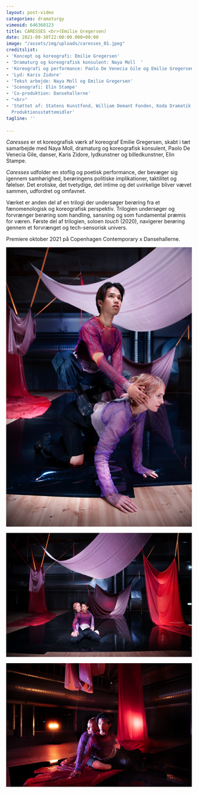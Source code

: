```yaml
---
layout: post-video
categories: dramaturgy
vimeoid: 646360123
title: CARESSES <br>(Emilie Gregersen)
date: 2021-09-30T22:00:00.000+00:00
image: "/assets/img/uploads/caresses_01.jpeg"
creditslist:
- 'Koncept og koreografi: Emilie Gregersen'
- 'Dramaturg og koreografisk konsulent: Naya Moll  '
- 'Koreografi og performance: Paolo De Venecia Gile og Emilie Gregersen  '
- 'Lyd: Karis Zidore'
- 'Tekst arbejde: Naya Moll og Emilie Gregersen'
- 'Scenografi: Elin Stampe'
- 'Co-produktion: Dansehallerne'
- "<br>"
- 'Støttet af: Statens Kunstfond, William Demant Fonden, Koda Dramatik og Dansk Skuespillerforbunds
  Produktionsstøttemidler'
tagline: ''

---
```

_Caresses_ er et koreografisk værk af koreograf Emilie Gregersen, skabt i tæt samarbejde med Naya Moll, dramaturg og koreografisk konsulent, Paolo De Venecia Gile, danser, Karis Zidore, lydkunstner og billedkunstner, Elin Stampe.

_Caresses_ udfolder en stoflig og poetisk performance, der bevæger sig igennem samhørighed, berøringens politiske implikationer, taktilitet og følelser. Det erotiske, det tvetydige, det intime og det uvirkelige bliver vævet sammen, udfordret og omfavnet.

Værket er anden del af en trilogi der undersøger berøring fra et fænomenologisk og koreografisk perspektiv. Trilogien undersøger og forvrænger berøring som handling, sansning og som fundamental præmis for væren. Første del af trilogien, soloen _touch_ (2020), navigerer berøring gennem et forvrænget og tech-sensorisk univers.

Premiere oktober 2021 på Copenhagen Contemporary x Dansehallerne.

![](/assets/img/uploads/caresses_10.jpeg)

![](/assets/img/uploads/caresses_04.jpeg)

![](/assets/img/uploads/caresses_05.jpeg)